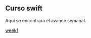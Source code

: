 ## Curso swift

Aqui se encontrara el avance semanal.

[week1](https://github.com/Aciremaaleman/ECC-Laboratoria/tree/master/Week1/Prework)
